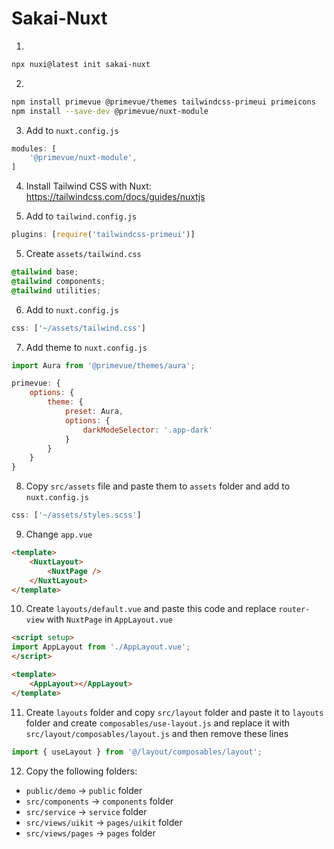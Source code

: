 # Sakai-Nuxt

1) 
```bash
npx nuxi@latest init sakai-nuxt
```

2) 
```bash
npm install primevue @primevue/themes tailwindcss-primeui primeicons
npm install --save-dev @primevue/nuxt-module
```

3) Add to `nuxt.config.js`
```javascript
modules: [
    '@primevue/nuxt-module',
]
```

4) Install Tailwind CSS with Nuxt: https://tailwindcss.com/docs/guides/nuxtjs

5) Add to `tailwind.config.js`
```javascript
plugins: [require('tailwindcss-primeui')]
```

5) Create `assets/tailwind.css`
```css
@tailwind base;
@tailwind components;
@tailwind utilities;
```

6) Add to `nuxt.config.js`
```javascript
css: ['~/assets/tailwind.css']
```

7) Add theme to `nuxt.config.js`
```javascript
import Aura from '@primevue/themes/aura';

primevue: {
    options: {
        theme: {
            preset: Aura,
            options: {
                darkModeSelector: '.app-dark'
            }
        }
    }
}
```

8) Copy `src/assets` file and paste them to `assets` folder and add to `nuxt.config.js`
```javascript
css: ['~/assets/styles.scss']
```

9) Change `app.vue`
```html
<template>
    <NuxtLayout>
        <NuxtPage />
    </NuxtLayout>
</template>
```

10) Create `layouts/default.vue` and paste this code and replace `router-view` with `NuxtPage` in `AppLayout.vue`
```html
<script setup>
import AppLayout from './AppLayout.vue';
</script>

<template>
    <AppLayout></AppLayout>
</template>

```

11) Create `layouts` folder and copy `src/layout` folder and paste it to `layouts` folder and create `composables/use-layout.js` and replace it with `src/layout/composables/layout.js` and then remove these lines
```javascript
import { useLayout } from '@/layout/composables/layout';
```

12) Copy the following folders:
* `public/demo` → `public` folder
* `src/components` → `components` folder
* `src/service` → `service` folder
* `src/views/uikit` → `pages/uikit` folder
* `src/views/pages` → `pages` folder